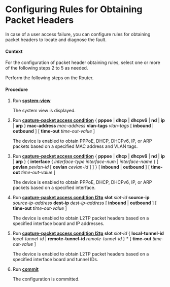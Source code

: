 Configuring Rules for Obtaining Packet Headers
==============================================

In case of a user access failure, you can configure rules for obtaining packet headers to locate and diagnose the fault.

#### Context

For the configuration of packet header obtaining rules, select one or more of the following steps 2 to 5 as needed.

Perform the following steps on the Router.


#### Procedure

1. Run [**system-view**](cmdqueryname=system-view)
   
   
   
   The system view is displayed.
2. Run [**capture-packet access condition**](cmdqueryname=capture-packet+access+condition) { **pppoe** | **dhcp** | **dhcpv6** | **nd** | **ip** | **arp** } **mac-address** *mac-address* **vlan-tags** *vlan-tags* [ **inbound** | **outbound** ] [ **time-out** *time-out-value* ]
   
   
   
   The device is enabled to obtain PPPoE, DHCP, DHCPv6, IP, or ARP packets based on a specified MAC address and VLAN tags.
3. Run [**capture-packet access condition**](cmdqueryname=capture-packet+access+condition) { **pppoe** | **dhcp** | **dhcpv6** | **nd** | **ip** | **arp** } { **interface** { *interface-type* *interface-num* | *interface-name* } [ **pevlan** *pevlan-id* [ **cevlan** *cevlan-id* ] ] } [ **inbound** | **outbound** ] [ **time-out** *time-out-value* ]
   
   
   
   The device is enabled to obtain PPPoE, DHCP, DHCPv6, IP, or ARP packets based on a specified interface.
4. Run [**capture-packet access condition l2tp**](cmdqueryname=capture-packet+access+condition+l2tp) **slot** *slot-id* **source-ip** *source-ip-address* **dest-ip** *dest-ip-address* [ **inbound** | **outbound** ] [ **time-out** *time-out-value* ]
   
   
   
   The device is enabled to obtain L2TP packet headers based on a specified interface board and IP addresses.
5. Run [**capture-packet access condition l2tp**](cmdqueryname=capture-packet+access+condition+l2tp) **slot** *slot-id* { **local-tunnel-id** *local-tunnel-id* | **remote-tunnel-id** *remote-tunnel-id* } \* [ **time-out** *time-out-value* ]
   
   
   
   The device is enabled to obtain L2TP packet headers based on a specified interface board and tunnel IDs.
6. Run [**commit**](cmdqueryname=commit)
   
   
   
   The configuration is committed.